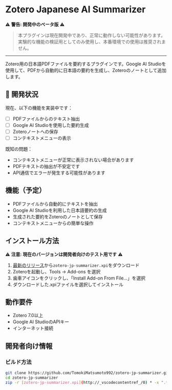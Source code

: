 # Zotero Japanese AI Summarizer

⚠️ **警告: 開発中のベータ版** ⚠️
> 本プラグインは現在開発中であり、正常に動作しない可能性があります。  
> 実験的な機能の検証用としてのみ使用し、本番環境での使用は推奨されません。

---

Zotero用の日本語PDFファイルを要約するプラグインです。Google AI Studioを使用して、PDFから自動的に日本語の要約を生成し、Zoteroのノートとして追加します。

## 🚧 開発状況

現在、以下の機能を実装中です：
- [ ] PDFファイルからのテキスト抽出
- [ ] Google AI Studioを使用した要約生成
- [ ] Zoteroノートへの保存
- [ ] コンテキストメニューの表示

既知の問題：
- コンテキストメニューが正常に表示されない場合があります
- PDFテキストの抽出が不安定です
- API通信でエラーが発生する可能性があります

## 機能（予定）

- PDFファイルから自動的にテキストを抽出
- Google AI Studioを利用した日本語要約の生成
- 生成された要約をZoteroのノートとして保存
- コンテキストメニューからの簡単な操作

## インストール方法

⚠️ **注意: 現在のバージョンは開発者向けのテスト用です** ⚠️

1. [最新のリリース](https://github.com/TomokiMatsumoto992/zotero-jp-summarizer/releases/latest)から`zotero-jp-summarizer.xpi`をダウンロード
2. Zoteroを起動し、Tools → Add-ons を選択
3. 歯車アイコンをクリックし、「Install Add-on From File...」を選択
4. ダウンロードした.xpiファイルを選択してインストール

## 動作要件

- Zotero 7.0以上
- Google AI StudioのAPIキー
- インターネット接続

## 開発者向け情報

### ビルド方法

```bash
git clone https://github.com/TomokiMatsumoto992/zotero-jp-summarizer.git
cd zotero-jp-summarizer
zip -r [zotero-jp-summarizer.xpi](http://_vscodecontentref_/0) * -x ".*" -x "*.git*"
